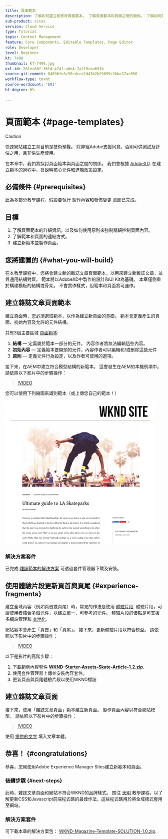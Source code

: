 ```yaml
---
title: 頁面範本
description: 了解如何建立和修改頁面範本。 了解頁面範本和頁面之間的關係。 了解如何設定頁面範本的原則，以提供精細的控管和內容的品牌一致性。  系統會根據Adobe XD的模型，建立結構良好的雜誌文章範本。
sub-product: sites
version: Cloud Service
type: Tutorial
topic: Content Management
feature: Core Components, Editable Templates, Page Editor
role: Developer
level: Beginner
kt: 7498
thumbnail: KT-7498.jpg
exl-id: 261ec68f-36f4-474f-a6e4-7a2f9cea691b
source-git-commit: 04096fe3c99cdcce2d43b2b29899c2bbe37ac056
workflow-type: tm+mt
source-wordcount: '691'
ht-degree: 0%

---
```


# 頁面範本 {#page-templates}

>[!CAUTION]
>
> 快速網站建立工具目前是技術預覽。 除非經Adobe支援同意，否則可供測試及評估之用，且非供生產使用。

在本章中，我們將探討頁面範本與頁面之間的關係。 我們會根據 [AdobeXD](https://www.adobe.com/products/xd.html). 在建立範本的過程中，會說明核心元件和進階政策設定。

## 必備條件 {#prerequisites}

此為多部分教學課程，假設要執行 [製作內容和發佈變更](./author-content-publish.md) 章節已完成。

## 目標

1. 了解頁面範本的詳細資訊，以及如何使用原則來強制精細控制頁面內容。
1. 了解範本和頁面的連結方式。
1. 建立新範本並製作頁面。

## 您將建置的 {#what-you-will-build}

在本教學課程中，您將會建立新的雜誌文章頁面範本，以用來建立新雜誌文章，並與通用結構對齊。 範本將以AdobeXD中製作的設計和UI Kit為基礎。 本章僅側重於構建模板的結構或骨架。 不會實作樣式，但範本和頁面將可運作。

## 建立雜誌文章頁面範本

建立頁面時，您必須選取範本，以作為建立新頁面的基礎。 範本會定義產生的頁面、初始內容及允許的元件結構。

共有3個主要區域 [頁面範本](https://experienceleague.adobe.com/docs/experience-manager-cloud-service/sites/authoring/features/templates.html):

1. **結構**  — 定義屬於範本一部分的元件。 內容作者將無法編輯這些內容。
1. **初始內容**  — 定義範本要開頭的元件，內容作者可以編輯和/或刪除這些元件
1. **原則**  — 定義元件行為設定，以及作者可使用的選項。

接下來，在AEM中建立符合模型結構的新範本。 這會發生在AEM的本機例項中。 請依照以下影片中的步驟操作：

>[!VIDEO](https://video.tv.adobe.com/v/332915/?quality=12&learn=on)

您可以使用下列縮圖來識別範本（或上傳您自己的範本！）

![文章頁面範本縮圖](./assets/page-templates/article-page-template-thumbnail.png)


### 解決方案套件

已完成 [雜誌範本的解決方案](assets/page-templates/WKND-Magazine-Template-SOLUTION-1.1.zip) 可透過套件管理器下載及安裝。

## 使用體驗片段更新頁首與頁尾 {#experience-fragments}

建立全域內容（例如頁首或頁尾）時，常見的作法是使用 [體驗片段](https://experienceleague.adobe.com/docs/experience-manager-learn/sites/experience-fragments/experience-fragments-feature-video-use.html). 體驗片段，可讓使用者結合多個元件，以建立單一、可參考的元件。 體驗片段的優點是可支援多網站管理和 [本地化](https://experienceleague.adobe.com/docs/experience-manager-core-components/using/components/experience-fragment.html?lang=en#localized-site-structure).

網站範本會產生「頁首」和「頁尾」。 接下來，更新體驗片段以符合模型。 請依照以下影片中的步驟操作：

>[!VIDEO](https://video.tv.adobe.com/v/332916/?quality=12&learn=on)

以下是影片的高階步驟：

1. 下載範例內容套件 **[WKND-Starter-Assets-Skate-Article-1.2.zip](assets/page-templates/WKND-Starter-Assets-Skate-Article-1.2.zip)**.
1. 使用套件管理器上傳並安裝內容套件。
1. 更新頁首與頁尾體驗片段以使用WKND標誌

## 建立雜誌文章頁面

接下來，使用「雜誌文章頁面」範本建立新頁面。 製作頁面內容以符合網站模型。 請依照以下影片中的步驟操作：

>[!VIDEO](https://video.tv.adobe.com/v/332917/?quality=12&learn=on)

使用 [提供的文字](./assets/page-templates/la-skateparks-copy.txt) 填入文章本體。

## 恭喜！ {#congratulations}

恭喜，您剛使用Adobe Experience Manager Sites建立新範本和頁面。

### 後續步驟 {#next-steps}

此時，雜誌文章頁面和網站不符合WKND的品牌樣式。 關注 [天明](theming.md) 教學課程，以了解更新CSS和Javascript前端程式碼的最佳作法，這些程式碼用於將全域樣式套用至網站。

### 解決方案套件

可下載本章的解決方案包： [WKND-Magazine-Template-SOLUTION-1.0.zip](assets/page-templates/WKND-Magazine-Template-SOLUTION-1.0.zip).
